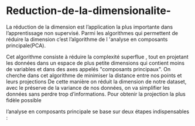 # Reduction-de-la-dimensionalite-
La réduction de la dimension est l’application la plus importante dans l’apprentissage non supervisé. Parmi les algorithmes qui permettent de réduire la dimension c’est l’algorithme de l 'analyse en composants principale(PCA).


Cet algorithme consiste à réduire  la complexité superflue , tout en projetant les données dans un espace de plus petite dimensions qui contient moins de variables et dans des axes appelés "composants principaux". On cherche dans cet algorithme de minimiser la distance entre nos points et leurs projections De cette manière on réduit la dimension de notre dataset, avec le préserve de  la variance de nos données, on va simplifier les données sans perdre trop d’informations. Pour obtenir la projection la plus fidèle possible




l’analyse en composants principale se base sur deux étapes indispensables :
